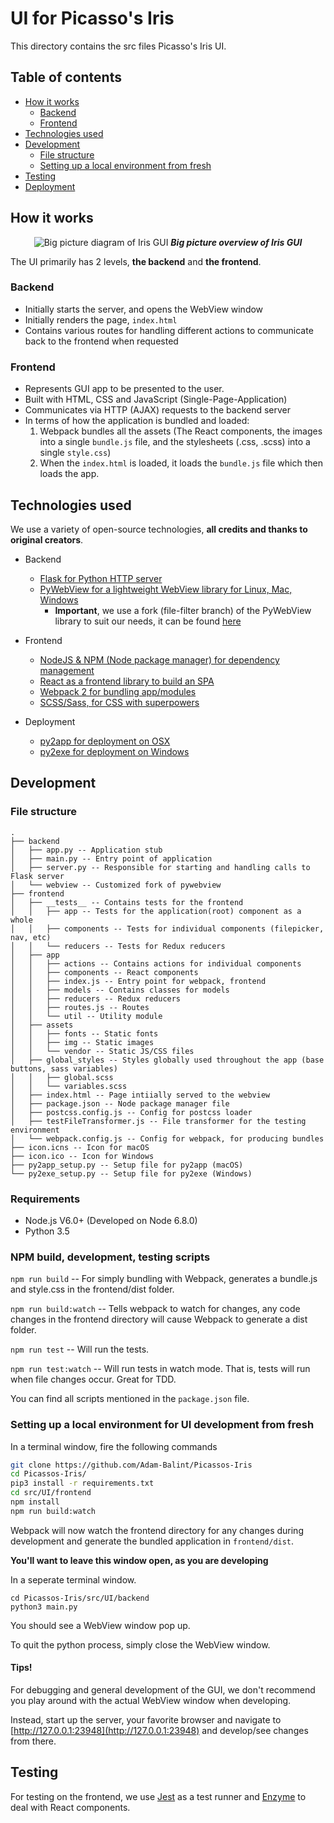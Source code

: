 # UI for Picasso's Iris

This directory contains the src files Picasso's Iris UI.

## Table of contents

- [How it works](#how-it-works)
  - [Backend](#backend)
  - [Frontend](#frontend)
- [Technologies used](#technologies-used)
- [Development](#development)
  - [File structure](#file-structure)
  - [Setting up a local environment from fresh](#setting-up-a-local-environment-for-ui-development-from-fresh)
- [Testing](#testing)
- [Deployment](#deployment)

## How it works

<p align="center">
  <img alt="Big picture diagram of Iris GUI" src="http://i.imgur.com/BZ8HA8Q.png" />
  <b><i>Big picture overview of Iris GUI</i></b>
</p>

The UI primarily has 2 levels, **the backend** and **the frontend**.

### Backend
- Initially starts the server, and opens the WebView window
- Initially renders the page, `index.html`
- Contains various routes for handling different actions to communicate back to the frontend when requested

### Frontend
- Represents GUI app to be presented to the user.
- Built with HTML, CSS and JavaScript (Single-Page-Application)
- Communicates via HTTP (AJAX) requests to the backend server
- In terms of how the application is bundled and loaded:
    1. Webpack bundles all the assets (The React components, the images into a single `bundle.js` file, and the stylesheets (.css, .scss) into a single `style.css`)
    2. When the `index.html` is loaded, it loads the `bundle.js` file which then loads the app.

## Technologies used

We use a variety of open-source technologies, **all credits and thanks to original creators**.

- Backend
  - [Flask for Python HTTP server](http://flask.pocoo.org/)
  - [PyWebView for a lightweight WebView library for Linux, Mac, Windows](https://github.com/r0x0r/pywebview/)
    - **Important**, we use a fork (file-filter branch) of the PyWebView library to suit our needs, it can be found [here](https://github.com/fzxt/pywebview/tree/file-filter)

- Frontend
  - [NodeJS & NPM (Node package manager) for dependency management](https://www.npmjs.com/)
  - [React as a frontend library to build an SPA](https://facebook.github.io/react/)
  - [Webpack 2 for bundling app/modules](https://webpack.github.io/)
  - [SCSS/Sass, for CSS with superpowers](http://sass-lang.com/)

- Deployment
  - [py2app for deployment on OSX](https://pythonhosted.org/py2app/)
  - [py2exe for deployment on Windows](http://www.py2exe.org/)


## Development

### File structure

```
.
├── backend
│   ├── app.py -- Application stub
│   ├── main.py -- Entry point of application
│   ├── server.py -- Responsible for starting and handling calls to Flask server
│   └── webview -- Customized fork of pywebview
├── frontend
│   ├── __tests__ -- Contains tests for the frontend
│   │   ├── app -- Tests for the application(root) component as a whole
│   │   ├── components -- Tests for individual components (filepicker, nav, etc)
│   │   └── reducers -- Tests for Redux reducers
│   ├── app
│   │   ├── actions -- Contains actions for individual components
│   │   ├── components -- React components
│   │   ├── index.js -- Entry point for webpack, frontend
│   │   ├── models -- Contains classes for models
│   │   ├── reducers -- Redux reducers
│   │   ├── routes.js -- Routes
│   │   └── util -- Utility module
│   ├── assets
│   │   ├── fonts -- Static fonts
│   │   ├── img -- Static images
│   │   └── vendor -- Static JS/CSS files
│   ├── global_styles -- Styles globally used throughout the app (base buttons, sass variables)
│   │   ├── global.scss
│   │   └── variables.scss
│   ├── index.html -- Page intiially served to the webview
│   ├── package.json -- Node package manager file
│   ├── postcss.config.js -- Config for postcss loader
│   ├── testFileTransformer.js -- File transformer for the testing environment
│   └── webpack.config.js -- Config for webpack, for producing bundles
├── icon.icns -- Icon for macOS
├── icon.ico -- Icon for Windows
├── py2app_setup.py -- Setup file for py2app (macOS)
└── py2exe_setup.py -- Setup file for py2exe (Windows)
```


### Requirements

- Node.js V6.0+ (Developed on Node 6.8.0)
- Python 3.5


### NPM build, development, testing scripts

`npm run build` -- For simply bundling with Webpack, generates a bundle.js and style.css in the frontend/dist folder.

`npm run build:watch` -- Tells webpack to watch for changes, any code changes in the frontend directory will cause Webpack to generate a dist folder.

`npm run test` -- Will run the tests.

`npm run test:watch` -- Will run tests in watch mode. That is, tests will run when file changes occur. Great for TDD.

You can find all scripts mentioned in the `package.json` file.

### Setting up a local environment for UI development from fresh

In a terminal window, fire the following commands

```sh
git clone https://github.com/Adam-Balint/Picassos-Iris
cd Picassos-Iris/
pip3 install -r requirements.txt
cd src/UI/frontend
npm install
npm run build:watch
```

Webpack will now watch the frontend directory for any changes during development
and generate the bundled application in `frontend/dist`.

**You'll want to leave this window open, as you are developing**

In a seperate terminal window.

```
cd Picassos-Iris/src/UI/backend
python3 main.py
```

You should see a WebView window pop up.

To quit the python process, simply close the WebView window.

#### Tips!
For debugging and general development of the GUI, we don't recommend you play around with the actual WebView window when developing.

Instead, start up the server, your favorite browser and navigate to [http://127.0.0.1:23948](http://127.0.0.1:23948) and develop/see changes from there.

## Testing
For testing on the frontend, we use [Jest](https://facebook.github.io/jest/) as a test runner and [Enzyme](https://github.com/airbnb/enzyme) to deal with React components.
